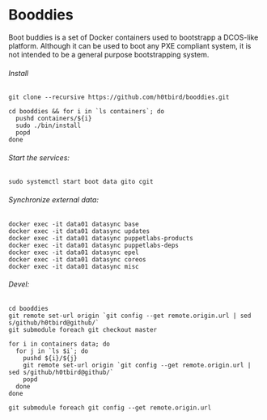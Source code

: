 # Booddies

Boot buddies is a set of Docker containers used to bootstrapp a DCOS-like platform.
Although it can be used to boot any PXE compliant system, it is not intended to be a general purpose bootstrapping system.

###### Install
```
git clone --recursive https://github.com/h0tbird/booddies.git

cd booddies && for i in `ls containers`; do
  pushd containers/${i}
  sudo ./bin/install
  popd
done
```

###### Start the services:
```
sudo systemctl start boot data gito cgit
```

###### Synchronize external data:
```
docker exec -it data01 datasync base
docker exec -it data01 datasync updates
docker exec -it data01 datasync puppetlabs-products
docker exec -it data01 datasync puppetlabs-deps
docker exec -it data01 datasync epel
docker exec -it data01 datasync coreos
docker exec -it data01 datasync misc
```

###### Devel:
```
cd booddies
git remote set-url origin `git config --get remote.origin.url | sed s/github/h0tbird@github/`
git submodule foreach git checkout master

for i in containers data; do
  for j in `ls $i`; do
    pushd ${i}/${j}
    git remote set-url origin `git config --get remote.origin.url | sed s/github/h0tbird@github/`
    popd
  done
done

git submodule foreach git config --get remote.origin.url
```
